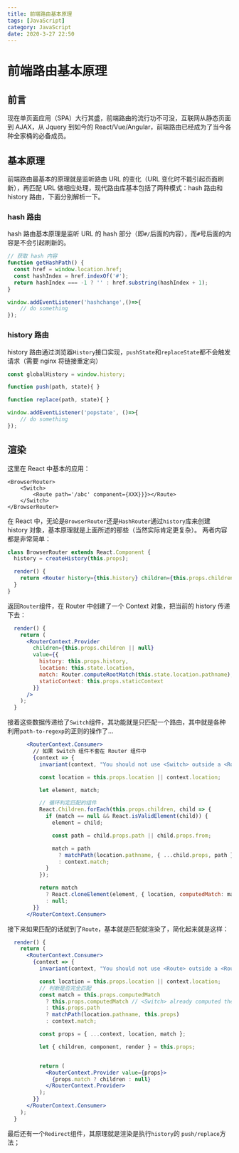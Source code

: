 ```yaml
---
title: 前端路由基本原理
tags: [JavaScript]
category: JavaScript
date: 2020-3-27 22:50
---
```

# 前端路由基本原理

## 前言
现在单页面应用（SPA）大行其盛，前端路由的流行功不可没，互联网从静态页面到 AJAX，从 Jquery 到如今的 React/Vue/Angular，前端路由已经成为了当今各种全家桶的必备成员。

## 基本原理
前端路由最基本的原理就是监听路由 URL 的变化（URL 变化时不能引起页面刷新），再匹配 URL 做相应处理，现代路由库基本包括了两种模式：hash 路由和 history 路由，下面分别解析一下。

### hash 路由
hash 路由基本原理是监听 URL 的 hash 部分（即`#/`后面的内容），而`#`号后面的内容是不会引起刷新的。

```javascript
// 获取 hash 内容
function getHashPath() {
  const href = window.location.href;
  const hashIndex = href.indexOf('#');
  return hashIndex === -1 ? '' : href.substring(hashIndex + 1);
}

window.addEventListener('hashchange',()=>{
    // do something
});
```

### history 路由
history 路由通过浏览器`History`接口实现，`pushState`和`replaceState`都不会触发请求（需要 nginx 将链接重定向）

```javascript
const globalHistory = window.history;

function push(path, state){ }

function replace(path, state){ }

window.addEventListener('popstate', ()=>{
    // do something
});
```

## 渲染
这里在 React 中基本的应用：
```
<BrowserRouter>
    <Switch>
        <Route path='/abc' component={XXX}}}></Route>
    </Switch>
</BrowserRouter>
```
在 React 中，无论是`BrowserRouter`还是`HashRouter`通过`history`库来创建 history 对象，基本原理就是上面所述的那些（当然实际肯定更复杂）。
两者内容都是非常简单：
```jsx
class BrowserRouter extends React.Component {
  history = createHistory(this.props);

  render() {
    return <Router history={this.history} children={this.props.children} />;
  }
}
```

返回`Router`组件，在 Router 中创建了一个 Context 对象，把当前的 history 传递下去：
```jsx
  render() {
    return (
      <RouterContext.Provider
        children={this.props.children || null}
        value={{
          history: this.props.history,
          location: this.state.location,
          match: Router.computeRootMatch(this.state.location.pathname),
          staticContext: this.props.staticContext
        }}
      />
    );
  }
```

接着这些数据传递给了`Switch`组件，其功能就是只匹配一个路由，其中就是各种利用`path-to-regexp`的正则的操作了...

```jsx
      <RouterContext.Consumer>
        // 如果 Switch 组件不套在 Router 组件中
        {context => {
          invariant(context, "You should not use <Switch> outside a <Router>");

          const location = this.props.location || context.location;

          let element, match;

          // 循环判定匹配的组件
          React.Children.forEach(this.props.children, child => {
            if (match == null && React.isValidElement(child)) {
              element = child;

              const path = child.props.path || child.props.from;

              match = path
                ? matchPath(location.pathname, { ...child.props, path })
                : context.match;
            }
          });

          return match
            ? React.cloneElement(element, { location, computedMatch: match })
            : null;
        }}
      </RouterContext.Consumer>
```

接下来如果匹配的话就到了`Route`，基本就是匹配就渲染了，简化起来就是这样：

```jsx
  render() {
    return (
      <RouterContext.Consumer>
        {context => {
          invariant(context, "You should not use <Route> outside a <Router>");

          const location = this.props.location || context.location;
          // 判断是否完全匹配
          const match = this.props.computedMatch
            ? this.props.computedMatch // <Switch> already computed the match for us
            : this.props.path
            ? matchPath(location.pathname, this.props)
            : context.match;

          const props = { ...context, location, match };

          let { children, component, render } = this.props;


          return (
            <RouterContext.Provider value={props}>
              {props.match ? children : null}
            </RouterContext.Provider>
          );
        }}
      </RouterContext.Consumer>
    );
  }
```

最后还有一个`Redirect`组件，其原理就是渲染是执行`history`的 `push/replace`方法；

